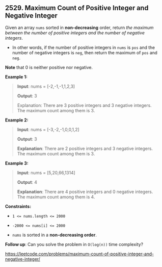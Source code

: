 ## 2529. Maximum Count of Positive Integer and Negative Integer

Given an array `nums` sorted in **non-decreasing** order, return _the maximum between the number of positive integers and the number of negative integers_.

- In other words, if the number of positive integers in `nums` is `pos` and the number of negative integers is `neg`, then return the maximum of `pos` and `neg`.

**Note** that 0 is neither positive nor negative.

**Example 1:**
>
>**Input**: nums = [-2,-1,-1,1,2,3]
>
>**Output**: 3
>
>Explanation: There are 3 positive integers and 3 negative integers. The maximum count among them is 3.

**Example 2:**
>
>**Input**: nums = [-3,-2,-1,0,0,1,2]
>
>**Output**: 3
>
>**Explanation**: There are 2 positive integers and 3 negative integers. The maximum count among them is 3.

**Example 3:**
>
>**Input**: nums = [5,20,66,1314]
>
>**Output**: 4
>
>**Explanation**: There are 4 positive integers and 0 negative integers. The maximum count among them is 4.

**Constraints:**

- `1 <= nums.length <= 2000`

- `-2000 <= nums[i] <= 2000`

- `nums` is sorted in a **non-decreasing order**.

**Follow up**: Can you solve the problem in `O(log(n))` time complexity?

https://leetcode.com/problems/maximum-count-of-positive-integer-and-negative-integer/